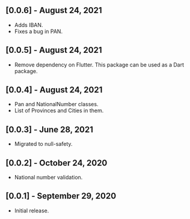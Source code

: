 ## [0.0.6] - August 24, 2021

* Adds IBAN.
* Fixes a bug in PAN.

## [0.0.5] - August 24, 2021

* Remove dependency on Flutter. This package can be used as a Dart package.

## [0.0.4] - August 24, 2021

* Pan and NationalNumber classes.
* List of Provinces and Cities in them.

## [0.0.3] - June 28, 2021

* Migrated to null-safety.

## [0.0.2] - October 24, 2020

* National number validation.

## [0.0.1] - September 29, 2020

* Initial release.
